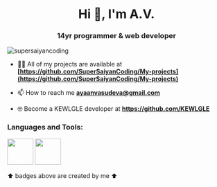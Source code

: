 <h1 align="center">Hi 👋, I'm A.V.</h1>
<h3 align="center">14yr programmer & web developer</h3>

<p align="left"> <img src="https://github-profile-trophy.vercel.app/?username=supersaiyancoding&theme=gruvbox" alt="supersaiyancoding" /> </p>



- 👨‍💻 All of my projects are available at **[https://github.com/SuperSaiyanCoding/My-projects](https://github.com/SuperSaiyanCoding/My-projects)**

- 📫 How to reach me **ayaanvasudeva@gmail.com**
- 🤓 Become a KEWLGLE developer at **https://github.com/KEWLGLE**



<h3 align="left">Languages and Tools:</h3>
<img width = "60"  src = "https://github.com/SuperSaiyanCoding/Profile-readme-badges/assets/112682624/271d9505-a7e3-44a4-a4bb-8e3114c1d4f9">
<img width = "60"  src = "https://github.com/SuperSaiyanCoding/Profile-readme-badges/assets/112682624/7afef4f8-9af3-4487-bb46-ec0f57f8fdd9">

⬆️ badges above are created by me ⬆️


<!--
<dl>
  <dt><h3>Javascript</h3></dt>
  <dd><strong>Node.js</strong>     |     <strong>Express.js</strong>     |     <strong>Phaser.js</strong>     |     <strong>Three.js</strong>     |     <strong>Kaboom.js</strong>     |     <strong>p5.js</strong></dd>
  <dt><h3>Python</h3></dt>
  <dd><strong>Pygame</strong>     |     <strong>Tkinter</strong></dd>
  <dt><h3>Css</h3></dt>
  <dd><strong>BootStrap</strong>     |     <strong>Flexbox</strong>     |     <strong>Grid</strong></dd>
  <dt><h3>EJS</h3></dt>
  <dt><h3>html</h3></dt>
</dl>
-->







